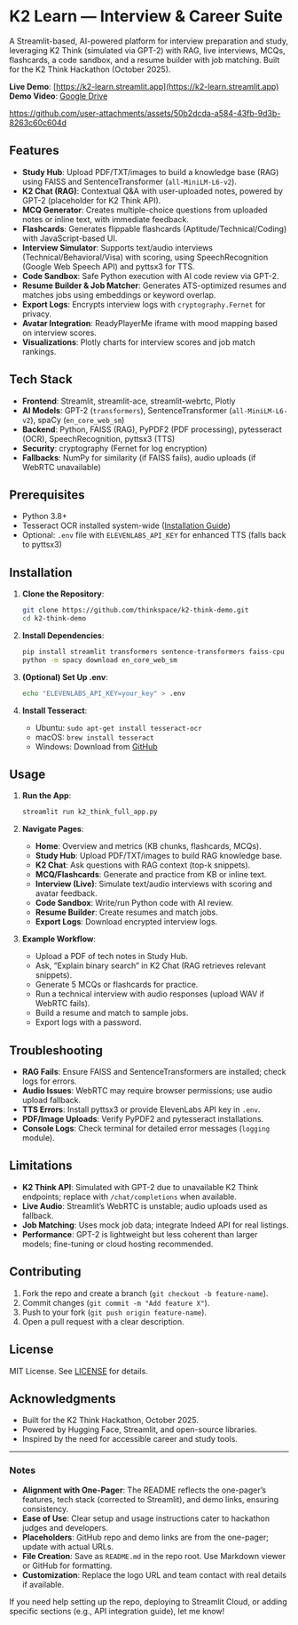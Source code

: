 # K2 Learn — Interview & Career Suite

A Streamlit-based, AI-powered platform for interview preparation and study, leveraging K2 Think (simulated via GPT-2) with RAG, live interviews, MCQs, flashcards, a code sandbox, and a resume builder with job matching. Built for the K2 Think Hackathon (October 2025).

**Live Demo**: [https://k2-learn.streamlit.app](https://k2-learn.streamlit.app)  
**Demo Video**: [Google Drive](https://drive.google.com/file/d/1dEZqkuYhTFigbQflE33i1JA4q331Iftn/view?usp=sharing)



https://github.com/user-attachments/assets/50b2dcda-a584-43fb-9d3b-8263c60c604d



## Features

- **Study Hub**: Upload PDF/TXT/images to build a knowledge base (RAG) using FAISS and SentenceTransformer (`all-MiniLM-L6-v2`).
- **K2 Chat (RAG)**: Contextual Q&A with user-uploaded notes, powered by GPT-2 (placeholder for K2 Think API).
- **MCQ Generator**: Creates multiple-choice questions from uploaded notes or inline text, with immediate feedback.
- **Flashcards**: Generates flippable flashcards (Aptitude/Technical/Coding) with JavaScript-based UI.
- **Interview Simulator**: Supports text/audio interviews (Technical/Behavioral/Visa) with scoring, using SpeechRecognition (Google Web Speech API) and pyttsx3 for TTS.
- **Code Sandbox**: Safe Python execution with AI code review via GPT-2.
- **Resume Builder & Job Matcher**: Generates ATS-optimized resumes and matches jobs using embeddings or keyword overlap.
- **Export Logs**: Encrypts interview logs with `cryptography.Fernet` for privacy.
- **Avatar Integration**: ReadyPlayerMe iframe with mood mapping based on interview scores.
- **Visualizations**: Plotly charts for interview scores and job match rankings.

## Tech Stack

- **Frontend**: Streamlit, streamlit-ace, streamlit-webrtc, Plotly
- **AI Models**: GPT-2 (`transformers`), SentenceTransformer (`all-MiniLM-L6-v2`), spaCy (`en_core_web_sm`)
- **Backend**: Python, FAISS (RAG), PyPDF2 (PDF processing), pytesseract (OCR), SpeechRecognition, pyttsx3 (TTS)
- **Security**: cryptography (Fernet for log encryption)
- **Fallbacks**: NumPy for similarity (if FAISS fails), audio uploads (if WebRTC unavailable)

## Prerequisites

- Python 3.8+
- Tesseract OCR installed system-wide ([Installation Guide](https://tesseract-ocr.github.io/tessdoc/Installation.html))
- Optional: `.env` file with `ELEVENLABS_API_KEY` for enhanced TTS (falls back to pyttsx3)

## Installation

1. **Clone the Repository**:
   ```bash
   git clone https://github.com/thinkspace/k2-think-demo.git
   cd k2-think-demo
   ```

2. **Install Dependencies**:
   ```bash
   pip install streamlit transformers sentence-transformers faiss-cpu pypdf2 pytesseract pillow speechrecognition pyttsx3 streamlit-webrtc spacy streamlit-ace cryptography plotly
   python -m spacy download en_core_web_sm
   ```

3. **(Optional) Set Up .env**:
   ```bash
   echo "ELEVENLABS_API_KEY=your_key" > .env
   ```

4. **Install Tesseract**:
   - Ubuntu: `sudo apt-get install tesseract-ocr`
   - macOS: `brew install tesseract`
   - Windows: Download from [GitHub](https://github.com/UB-Mannheim/tesseract/wiki)

## Usage

1. **Run the App**:
   ```bash
   streamlit run k2_think_full_app.py
   ```

2. **Navigate Pages**:
   - **Home**: Overview and metrics (KB chunks, flashcards, MCQs).
   - **Study Hub**: Upload PDF/TXT/images to build RAG knowledge base.
   - **K2 Chat**: Ask questions with RAG context (top-k snippets).
   - **MCQ/Flashcards**: Generate and practice from KB or inline text.
   - **Interview (Live)**: Simulate text/audio interviews with scoring and avatar feedback.
   - **Code Sandbox**: Write/run Python code with AI review.
   - **Resume Builder**: Create resumes and match jobs.
   - **Export Logs**: Download encrypted interview logs.

3. **Example Workflow**:
   - Upload a PDF of tech notes in Study Hub.
   - Ask, “Explain binary search” in K2 Chat (RAG retrieves relevant snippets).
   - Generate 5 MCQs or flashcards for practice.
   - Run a technical interview with audio responses (upload WAV if WebRTC fails).
   - Build a resume and match to sample jobs.
   - Export logs with a password.

## Troubleshooting

- **RAG Fails**: Ensure FAISS and SentenceTransformers are installed; check logs for errors.
- **Audio Issues**: WebRTC may require browser permissions; use audio upload fallback.
- **TTS Errors**: Install pyttsx3 or provide ElevenLabs API key in `.env`.
- **PDF/Image Uploads**: Verify PyPDF2 and pytesseract installations.
- **Console Logs**: Check terminal for detailed error messages (`logging` module).

## Limitations

- **K2 Think API**: Simulated with GPT-2 due to unavailable K2 Think endpoints; replace with `/chat/completions` when available.
- **Live Audio**: Streamlit’s WebRTC is unstable; audio uploads used as fallback.
- **Job Matching**: Uses mock job data; integrate Indeed API for real listings.
- **Performance**: GPT-2 is lightweight but less coherent than larger models; fine-tuning or cloud hosting recommended.

## Contributing

1. Fork the repo and create a branch (`git checkout -b feature-name`).
2. Commit changes (`git commit -m "Add feature X"`).
3. Push to your fork (`git push origin feature-name`).
4. Open a pull request with a clear description.


## License

MIT License. See [LICENSE](LICENSE) for details.

## Acknowledgments

- Built for the K2 Think Hackathon, October 2025.
- Powered by Hugging Face, Streamlit, and open-source libraries.
- Inspired by the need for accessible career and study tools.

---

### Notes
- **Alignment with One-Pager**: The README reflects the one-pager’s features, tech stack (corrected to Streamlit), and demo links, ensuring consistency.
- **Ease of Use**: Clear setup and usage instructions cater to hackathon judges and developers.
- **Placeholders**: GitHub repo and demo links are from the one-pager; update with actual URLs.
- **File Creation**: Save as `README.md` in the repo root. Use Markdown viewer or GitHub for formatting.
- **Customization**: Replace the logo URL and team contact with real details if available.

If you need help setting up the repo, deploying to Streamlit Cloud, or adding specific sections (e.g., API integration guide), let me know!
